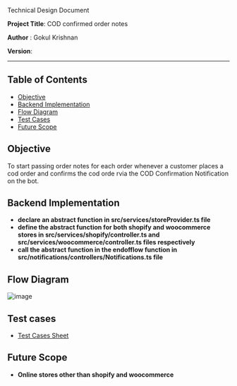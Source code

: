 Technical Design Document

**Project Title**: COD confirmed order notes

**Author** : Gokul Krishnan

**Version**:

---

## Table of Contents

- [Objective](#Objective)
- [Backend Implementation](#Backend-Implementation)
- [Flow Diagram](#Flow-Diagram)
- [Test Cases](#test-cases)
- [Future Scope](#Future-Scope)

  

## **Objective**

  To start passing order notes for each order whenever a customer places a cod order and confirms the cod orde rvia the COD Confirmation Notification on the bot.




## **Backend Implementation**

- **declare an abstract function in src/services/storeProvider.ts file**
- **define the abstract function for both shopify and woocommerce stores in src/services/shopify/controller.ts  and src/services/woocommerce/controller.ts files respectively**
- **call the abstract function in the endofflow function in src/notifications/controllers/Notifications.ts file**


## **Flow Diagram**
![image](https://github.com/user-attachments/assets/bc253307-b9b9-4d5b-a322-fd0bb9bb48e0)


## **Test cases**
- [Test Cases Sheet](https://docs.google.com/spreadsheets/d/1T1WkJ1I1yV2c2wCxsbaRHHz5E03pEd5Qs4dNTLfI31A/edit?usp=sharing)



## **Future Scope**

- **Online stores other than shopify and woocommerce**
